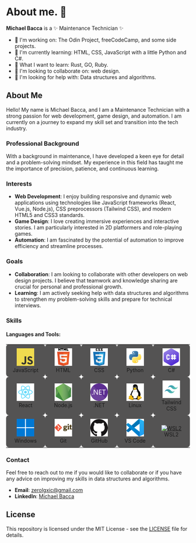 # About me. 👋

**Michael Bacca** is a ✨ Maintenance Technician ✨

- 🔭 I'm working on: The Odin Project, freeCodeCamp, and some side projects.
- 🌱 I'm currently learning: HTML, CSS, JavaScript with a little Python and C#.
- 🌱 What I want to learn: Rust, GO, Ruby. 
- 🤝 I'm looking to collaborate on: web design.
- 🤔 I'm looking for help with: Data structures and algorithms.

## About Me

Hello! My name is Michael Bacca, and I am a Maintenance Technician with a strong passion for web development, game design, and automation. I am currently on a journey to expand my skill set and transition into the tech industry.

### Professional Background

With a background in maintenance, I have developed a keen eye for detail and a problem-solving mindset. My experience in this field has taught me the importance of precision, patience, and continuous learning.

### Interests

- **Web Development**: I enjoy building responsive and dynamic web applications using technologies like JavaScript frameworks (React, Vue.js, Node.js), CSS preprocessors (Tailwind CSS), and modern HTML5 and CSS3 standards.
- **Game Design**: I love creating immersive experiences and interactive stories. I am particularly interested in 2D platformers and role-playing games.
- **Automation**: I am fascinated by the potential of automation to improve efficiency and streamline processes.

### Goals

- **Collaboration**: I am looking to collaborate with other developers on web design projects. I believe that teamwork and knowledge sharing are crucial for personal and professional growth.
- **Learning**: I am actively seeking help with data structures and algorithms to strengthen my problem-solving skills and prepare for technical interviews.

### Skills

#### Languages and Tools:

<table>
  <tr>
    <td align="center" width="96" style="background-color: #545353; padding: 10px; border-radius: 8px;">
      <a href="https://developer.mozilla.org/en-US/docs/Web/JavaScript">
        <img src="https://raw.githubusercontent.com/github/explore/master/topics/javascript/javascript.png" width="48" height="48" alt="JavaScript" />
      </a>
      <br>JavaScript
    </td>
    <td align="center" width="96" style="background-color: #545353; padding: 10px; border-radius: 8px;">
      <a href="https://developer.mozilla.org/en-US/docs/Web/HTML">
        <img src="https://raw.githubusercontent.com/github/explore/master/topics/html/html.png" width="48" height="48" alt="HTML" />
      </a>
      <br>HTML
    </td>
    <td align="center" width="96" style="background-color: #545353; padding: 10px; border-radius: 8px;">
      <a href="https://developer.mozilla.org/en-US/docs/Web/CSS">
        <img src="https://raw.githubusercontent.com/github/explore/master/topics/css/css.png" width="48" height="48" alt="CSS" />
      </a>
      <br>CSS
    </td>
    <td align="center" width="96" style="background-color: #545353; padding: 10px; border-radius: 8px;">
      <a href="https://www.python.org/">
        <img src="https://raw.githubusercontent.com/github/explore/master/topics/python/python.png" width="48" height="48" alt="Python" />
      </a>
      <br>Python
    </td>
    <td align="center" width="96" style="background-color: #545353; padding: 10px; border-radius: 8px;">
      <a href="https://docs.microsoft.com/en-us/dotnet/csharp/">
        <img src="https://raw.githubusercontent.com/github/explore/master/topics/csharp/csharp.png" width="48" height="48" alt="C#" />
      </a>
      <br>C#
    </td>
  </tr>
  <tr>
    <td align="center" width="96" style="background-color: #545353; padding: 10px; border-radius: 8px;">
      <a href="https://reactjs.org/">
        <img src="https://raw.githubusercontent.com/github/explore/master/topics/react/react.png" width="48" height="48" alt="React" />
      </a>
      <br>React
    </td>
    <td align="center" width="96" style="background-color: #545353; padding: 10px; border-radius: 8px;">
      <a href="https://nodejs.org/">
        <img src="https://raw.githubusercontent.com/github/explore/master/topics/nodejs/nodejs.png" width="48" height="48" alt="Node.js" />
      </a>
      <br>Node.js
    </td>
    <td align="center" width="96" style="background-color: #545353; padding: 10px; border-radius: 8px;">
      <a href="https://dotnet.microsoft.com/">
        <img src="https://raw.githubusercontent.com/github/explore/master/topics/dotnet/dotnet.png" width="48" height="48" alt=".NET" />
      </a>
      <br>.NET
    </td>
    <td align="center" width="96" style="background-color: #545353; padding: 10px; border-radius: 8px;">
      <a href="https://www.linux.org/">
        <img src="https://raw.githubusercontent.com/github/explore/master/topics/linux/linux.png" width="48" height="48" alt="Linux" />
      </a>
      <br>Linux
    </td>
    <td align="center" width="96" style="background-color: #545353; padding: 10px; border-radius: 8px;">
      <a href="https://tailwindcss.com/">
        <img src="https://raw.githubusercontent.com/github/explore/master/topics/tailwind/tailwind.png" width="48" height="48" alt="Tailwind CSS" />
      </a>
      <br>Tailwind CSS
    </td>
  </tr>
  <tr>
    <td align="center" width="96" style="background-color: #545353; padding: 10px; border-radius: 8px;">
      <a href="https://www.microsoft.com/en-us/windows">
        <img src="https://raw.githubusercontent.com/github/explore/master/topics/windows/windows.png" width="48" height="48" alt="Windows" />
      </a>
      <br>Windows
    </td>
    <td align="center" width="96" style="background-color: #545353; padding: 10px; border-radius: 8px;">
      <a href="https://git-scm.com/">
        <img src="https://raw.githubusercontent.com/github/explore/master/topics/git/git.png" width="48" height="48" alt="Git" />
      </a>
      <br>Git
    </td>
    <td align="center" width="96" style="background-color: #545353; padding: 10px; border-radius: 8px;">
      <a href="https://github.com/">
        <img src="https://raw.githubusercontent.com/github/explore/master/topics/github/github.png" width="48" height="48" alt="GitHub" />
      </a>
      <br>GitHub
    </td>
    <td align="center" width="96" style="background-color: #545353; padding: 10px; border-radius: 8px;">
      <a href="https://code.visualstudio.com/">
        <img src="https://raw.githubusercontent.com/github/explore/master/topics/visual-studio-code/visual-studio-code.png" width="48" height="48" alt="VS Code" />
      </a>
      <br>VS Code
    </td>
    <td align="center" width="96" style="background-color: #545353; padding: 10px; border-radius: 8px;">
      <a href="https://docs.microsoft.com/en-us/windows/wsl/">
        <img src="https://raw.githubusercontent.com/github/explore/master/topics/wsl/wsl.png" width="48" height="48" alt="WSL2" />
      </a>
      <br>WSL2
    </td>
  </tr>
</table>



### Contact

Feel free to reach out to me if you would like to collaborate or if you have any advice on improving my skills in data structures and algorithms.
- **Email**: [zerolgxic@gmail.com](mailto:zerolgxic@gmail.com)
- **LinkedIn**: [Michael Bacca](https://www.linkedin.com/in/michael-bacca/)

## License
This repository is licensed under the MIT License - see the [LICENSE](LICENSE) file for details.

